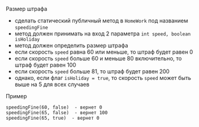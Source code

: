 Размер штрафа
- сделать статический публичный метод в `HomeWork` под названием `speedingFine`
- метод должен принимать на вход 2 параметра `int speed, boolean isHoliday`
- метод должен определить размер штрафа
- если скорость `speed` равна 60 или меньше, то штраф будет равен 0
- если скорость `speed` больше 60 и меньше 80 включительно, то штраф будет равен 100
- если скорость `speed` больше 81, то штраф будет равен 200
- однако, если флаг `isHoliday = true`, то скорость `speed` может быть выше на 5 для всех случаев

Пример
```
speedingFine(60, false)  - вернет 0
speedingFine(65, false)  - вернет 100
speedingFine(65, true)  - вернет 0
```